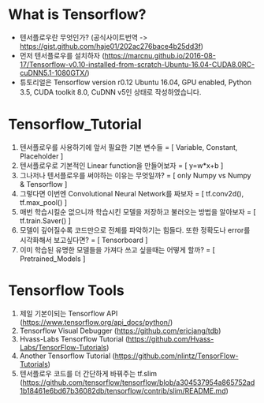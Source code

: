 # What is Tensorflow?

- 텐서플로우란 무엇인가? (공식사이트번역 -> https://gist.github.com/haje01/202ac276bace4b25dd3f)
- 먼저 텐서플로우를 설치하자 (https://marcnu.github.io/2016-08-17/Tensorflow-v0.10-installed-from-scratch-Ubuntu-16.04-CUDA8.0RC-cuDNN5.1-1080GTX/)
- 튜토리얼은 Tensorflow version r0.12 Ubuntu 16.04, GPU enabled, Python 3.5, CUDA toolkit 8.0, CuDNN v5인 상태로 작성하였습니다.

# Tensorflow_Tutorial

1. 텐서플로우를 사용하기에 앞서 필요한 기본 변수들 = [ Variable, Constant, Placeholder ]
2. 텐서플로우로 기본적인 Linear function을 만들어보자 = [ y=w*x+b ]
3. 그나저나 텐서플로우를 써야하는 이유는 무엇일까? = [ only Numpy vs Numpy & Tensorflow ]
4. 그렇다면 이번엔 Convolutional Neural Network를 짜보자 = [ tf.conv2d(), tf.max_pool() ]
5. 매번 학습시킬순 없으니까 학습시킨 모델을 저장하고 불러오는 방법을 알아보자 = [ tf.train.Saver() ]
6. 모델이 깊어질수록 코드만으로 전체를 파악하기는 힘들다. 또한 정확도나 error를 시각화해서 보고싶다면? = [ Tensorboard ]
7. 이미 학습된 유명한 모델들을 가져다 쓰고 싶을때는 어떻게 할까? = [ Pretrained_Models ]

# Tensorflow Tools

1. 제일 기본이되는 Tensorflow API (https://www.tensorflow.org/api_docs/python/)
2. Tensorflow Visual Debugger (https://github.com/ericjang/tdb)
3. Hvass-Labs Tensorflow Tutorial (https://github.com/Hvass-Labs/TensorFlow-Tutorials)
4. Another Tensorflow Tutorial (https://github.com/nlintz/TensorFlow-Tutorials)
5. 텐서플로우 코드를 더 간단하게 바꿔주는 tf.slim (https://github.com/tensorflow/tensorflow/blob/a304537954a865752ad1b18461e6bd67b36082db/tensorflow/contrib/slim/README.md)
